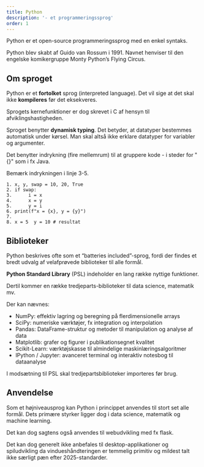 ```yaml
---
title: Python
description: '- et programmeringssprog'
order: 1
---
```

Python er et open-source programmeringssprog med en enkel syntaks.

Python blev skabt af Guido van Rossum i 1991. Navnet henviser til den engelske komikergruppe Monty Python’s Flying Circus.

## Om sproget
Python er et **fortolket** sprog (interpreted language). Det vil sige at det skal ikke **kompileres** før det eksekveres.

Sprogets kernefunktioner er dog skrevet i C af hensyn til afviklingshastigheden.

Sproget benytter **dynamisk typing**. Det betyder, at datatyper bestemmes automatisk under kørsel.
Man skal altså ikke erklare datatyper for variabler og argumenter.

Det benytter indrykning (fire mellemrum) til at gruppere kode - i steder for "{}" som i fx Java.

Bemærk indrykningen i linje 3-5.
```
1. x, y, swap = 10, 20, True
2. if swap:
3.      i = x
4.      x = y
5.      y = i
6. print(f"x = {x}, y = {y}")
7.
8. x = 5  y = 10 # resultat
```

## Biblioteker
Python beskrives ofte som et “batteries included”-sprog, fordi der findes et bredt udvalg af velafprøvede biblioteker til alle formål.

**Python Standard Library** (PSL) indeholder en lang række nyttige funktioner.

Dertil kommer en række tredjeparts-biblioteker til data science, matematik mv.

Der kan nævnes:

- NumPy: effektiv lagring og beregning på flerdimensionelle arrays
- SciPy: numeriske værktøjer, fx integration og interpolation
- Pandas: DataFrame-struktur og metoder til manipulation og analyse af data
- Matplotlib: grafer og figurer i publikationsegnet kvalitet
- Scikit-Learn: værktøjskasse til almindelige maskinlæringsalgoritmer
- IPython / Jupyter: avanceret terminal og interaktiv notesbog til dataanalyse

I modsætning til PSL skal tredjepartsbiblioteker importeres før brug.

## Anvendelse
Som et højniveausprog kan Python i princippet anvendes til stort set alle formål.
Dets primære styrker ligger dog i data science, matematik og machine learning.

Det kan dog sagtens også anvendes til webudvikling med fx flask.

Det kan dog generelt ikke anbefales til desktop-applikationer og spiludvikling da vindueshåndteringen er temmelig primitiv og mildest talt ikke særligt pæn efter 2025-standarder.
